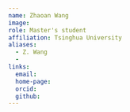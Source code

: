 ```yaml
---
name: Zhaoan Wang
image: 
role: Master's student
affiliation: Tsinghua University
aliases:
  - Z. Wang
  - 
links:
  email: 
  home-page: 
  orcid: 
  github: 
---
```


